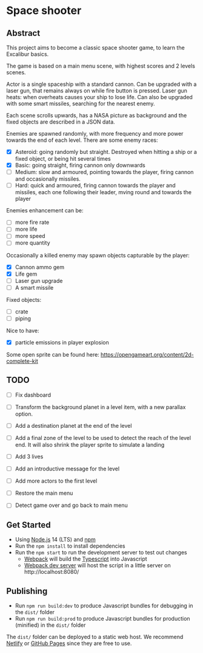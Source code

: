 # Space shooter

## Abstract
This project aims to become a classic space shooter game, to learn the Excalibur basics.

The game is based on a main menu scene, with highest scores and 2 levels scenes.

Actor is a single spaceship with a standard cannon.
Can be upgraded with a laser gun, that remains always on while fire button is pressed. Laser gun heats: when overheats causes your ship to lose life.
Can also be upgraded with some smart missiles, searching for the nearest enemy.

Each scene scrolls upwards, has a NASA picture as background and the fixed objects are described in a JSON data.

Enemies are spawned randomly, with more frequency and more power towards the end of each level.
There are some enemy races:
- [x] Asteroid: going randomly but straight. Destroyed when hitting a ship or a fixed object, or being hit several times
- [x] Basic: going straight, firing cannon only downwards
- [ ] Medium: slow and armoured, pointing towards the player, firing cannon and occasionally missiles.
- [ ] Hard: quick and armoured, firing cannon towards the player and missiles, each one following their leader, mving round and towards the player

Enemies enhancement can be:
- [ ] more fire rate
- [ ] more life
- [ ] more speed
- [ ] more quantity

Occasionally a killed enemy may spawn objects capturable by the player:
- [x] Cannon ammo gem
- [x] Life gem
- [ ] Laser gun upgrade
- [ ] A smart missile

Fixed objects:
- [ ] crate
- [ ] piping

Nice to have:
- [x] particle emissions in player explosion

Some open sprite can be found here: https://opengameart.org/content/2d-complete-kit


## TODO
- [ ] Fix dashboard
- [ ] Transform the background planet in a level item, with a new parallax option.
- [ ] Add a destination planet at the end of the level
- [ ] Add a final zone of the level to be used to detect the reach of the level end. It will also shrink the player sprite to simulate a landing
- [ ] Add 3 lives
- [ ] Add an introductive message for the level
- [ ] Add more actors to the first level
- [ ] Restore the main menu
- [ ] Detect game over and go back to main menu




## Get Started

* Using [Node.js](https://nodejs.org/en/) 14 (LTS) and [npm](https://www.npmjs.com/)
* Run the `npm install` to install dependencies
* Run the `npm start` to run the development server to test out changes
   * [Webpack](https://webpack.js.org/) will build the [Typescript](https://www.typescriptlang.org/) into Javascript
   * [Webpack dev server](https://webpack.js.org/configuration/dev-server/) will host the script in a little server on http://localhost:8080/

## Publishing

* Run `npm run build:dev` to produce Javascript bundles for debugging in the `dist/` folder
* Run `npm run build:prod` to produce Javascript bundles for production (minified) in the `dist/` folder

The `dist/` folder can be deployed to a static web host. We recommend [Netlify](https://netlify.com) or [GitHub Pages](https://pages.github.com/) since they are free to use.